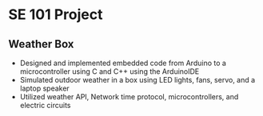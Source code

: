# SE 101 Project

## Weather Box

- Designed and implemented embedded code from Arduino to a microcontroller using C and C++ using the ArduinoIDE
- Simulated outdoor weather in a box using LED lights, fans, servo, and a laptop speaker
- Utilized weather API, Network time protocol, microcontrollers, and electric circuits
